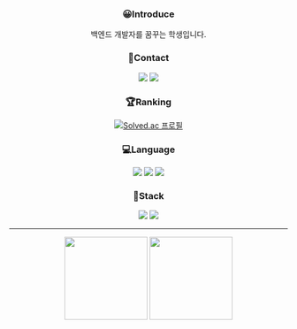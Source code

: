 <div align="center">

### 😀Introduce

<p>
  백엔드 개발자를 꿈꾸는 학생입니다.
  <br>
  
</p>

### 📧Contact

<p>
  <img src="https://img.shields.io/badge/-wsx2138%40gmail.com-critical?style=plastic&logo=Gmail&logoColor=#EA4335">
  <a href="https://mumat.tistory.com">
    <img src="https://img.shields.io/badge/-mumat.tistory.com-yellow?style-plastic&logo=Tistory&logoColor=white&labelColor=yellow&logoWidth=15">
  </a>
</p>

### 🏆Ranking

[![Solved.ac
프로필](http://mazassumnida.wtf/api/v2/generate_badge?boj=wsx2138)](https://solved.ac/wsx2138)

### 💻Language

<p>
  <img src="https://img.shields.io/badge/Python-3776AB?style=for-the-badge&logo=Python&logoColor=white&style=plastic">
  <img src="https://img.shields.io/badge/C++-00599C?style=for-the-badge&logo=c%2B%2B&logoColor=white&style=plastic">
  <img src="https://img.shields.io/badge/Java-007396?style=for-the-badge&logo=java&logoColor=white&style=plastic">
  
</p>

### 🔨Stack

<p>
  <img src="https://img.shields.io/badge/Django-092E20?style=for-the-badge&logo=Django&logoColor=white&style=plastic">
  <img src="https://img.shields.io/badge/Spring-6DB33F?style=for-the-badge&logo=Spring&logoColor=black&style=plastic">
</p>

---

<p>
  <img height="150em" src="https://github-readme-stats.vercel.app/api?username=mumat0103&show_icons=true&theme=shades-of-purple&include_all_commits=true&hide=stars&count_private=true">
  <img height="150em" src="https://github-readme-stats.vercel.app/api/top-langs/?username=mumat0103&layout=compact&theme=shades-of-purple&">
</p>
</div>
